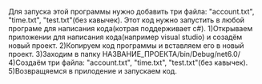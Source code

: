 Для запуска этой программы нужно добавить три файла: "account.txt", "time.txt", "test.txt"(без кавычек). Этот код нужно запустить в любой програме для написания кода(котрая поддерживает с#).
1)Открываем приложении для написания кода(например visual studio) и созадём новый проект.
2)Копируем код программы и вставляем его в новый проект.
3)Заходим в папку НАЗВАНИЕ_ПРОЕКТА/bin/Debug/net6.0/ 
4)Создаём три файла: "account.txt", "time.txt", "test.txt"(без кавычек).
5)Возвращяемся в прилодение и запускаем код.
